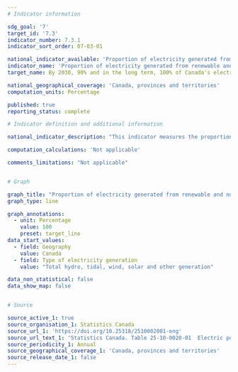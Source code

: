 ```yaml
---
# Indicator information

sdg_goal: '7'
target_id: '7.3'
indicator_number: 7.3.1
indicator_sort_order: 07-03-01

national_indicator_available: 'Proportion of electricity generated from renewable and non-greenhouse gas emitting sources'
indicator_name: 'Proportion of electricity generated from renewable and non-greenhouse gas emitting sources'
target_name: By 2030, 90% and in the long term, 100% of Canada's electricity is generated from renewable and non-emitting sources

national_geographical_coverage: 'Canada, provinces and territories'
computation_units: Percentage

published: true
reporting_status: complete

# Indicator definition and additional information

national_indicator_description: "This indicator measures the proportion of electricity generated from renewable and non-greenhouse gas emitting sources."

computation_calculations: 'Not applicable'

comments_limitations: "Not applicable"


# Graph

graph_title: "Proportion of electricity generated from renewable and non-greenhouse gas emitting sources"
graph_type: line

graph_annotations:
  - unit: Percentage
    value: 100
    preset: target_line
data_start_values:
  - field: Geography
    value: Canada
  - field: Type of electricity generation
    value: "Total hydro, tidal, wind, solar and other generation"

data_non_statistical: false
data_show_map: false


# Source

source_active_1: true
source_organisation_1: Statistics Canada
source_url_1: 'https://doi.org/10.25318/2510002001-eng'
source_url_text_1: 'Statistics Canada. Table 25-10-0020-01  Electric power, annual generation by class of producer'
source_periodicity_1: Annual
source_geographical_coverage_1: 'Canada, provinces and territories'
source_release_date_1: false
---
```

